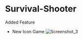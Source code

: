 # Survival-Shooter

Added Feature
- New Icon Game
![Screenshot_3](https://user-images.githubusercontent.com/62097278/135310350-54ae80bd-1139-4882-b825-81c7ec24b2ce.png)
